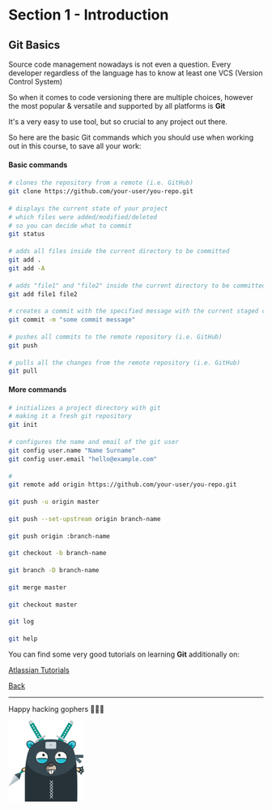 # Section 1 - Introduction

## Git Basics

Source code management nowadays is not even a question. Every
developer regardless of the language has to know at least one
VCS (Version Control System)

So when it comes to code versioning there are multiple choices,
however the most popular & versatile and supported by all platforms
is **Git**

It's a very easy to use tool, but so crucial to any project out there.

So here are the basic Git commands which you should use when
working out in this course, to save all your work:

#### Basic commands
```bash
# clones the repository from a remote (i.e. GitHub)
git clone https://github.com/your-user/you-repo.git

# displays the current state of your project
# which files were added/modified/deleted
# so you can decide what to commit
git status

# adds all files inside the current directory to be committed
git add .
git add -A

# adds "file1" and "file2" inside the current directory to be committed
git add file1 file2

# creates a commit with the specified message with the current staged changes
git commit -m "some commit message"

# pushes all commits to the remote repository (i.e. GitHub)
git push

# pulls all the changes from the remote repository (i.e. GitHub)
git pull
```

#### More commands

```bash
# initializes a project directory with git
# making it a fresh git repository
git init

# configures the name and email of the git user
git config user.name "Name Surname"
git config user.email "hello@example.com"

# 
git remote add origin https://github.com/your-user/you-repo.git

git push -u origin master

git push --set-upstream origin branch-name

git push origin :branch-name

git checkout -b branch-name

git branch -D branch-name

git merge master

git checkout master

git log

git help
```

You can find some very good tutorials on learning
**Git** additionally on:

[Atlassian Tutorials](https://www.atlassian.com/git/tutorials)

[Back](https://github.com/steevehook/udemy-go101/blob/master/section_1-introduction)

---

Happy hacking gophers 🚀🚀🚀

<img src="https://github.com/steevehook/udemy-go101/raw/master/udemy-go101.svg?sanitize=true" width="150px"/>